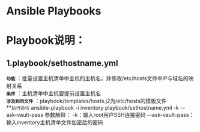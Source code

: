# Ansible Playbooks

# Playbook说明：
## 1.playbook/sethostname.yml
**`功能`** ：批量设置主机清单中主机的主机名，并修改/etc/hosts文件中IP与域名的映射关系</br>
**`条件`** ：主机清单中主机要提前设置主机名</br>
**`涉及到的文件`** ：playbook/templates/hosts.j2为/etc/hosts的模板文件</br>
**`执行命令`
    ansible-playbook -i inventory playbook/sethostname.yml -k --ask-vault-pass
        参数解释：
               -k：输入root用户SSH连接密码
               --ask-vault-pass：输入inventory主机清单文件加密后的密码

